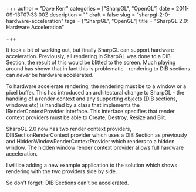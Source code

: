 +++
author = "Dave Kerr"
categories = ["SharpGL", "OpenGL"]
date = 2011-09-13T07:33:00Z
description = ""
draft = false
slug = "sharpgl-2-0-hardware-acceleration"
tags = ["SharpGL", "OpenGL"]
title = "SharpGL 2.0: Hardware Acceleration"

+++


<p>It took a bit of working out, but finally SharpGL can support hardware acceleration. Previously, all rendering in SharpGL was done to a DIB Section, the result of this would be blitted to the screen. Much playing around has shown that in fact this is problematic - rendering to DIB sections can <em>never</em> be hardware accelerated.</p>
<p>To hardware accelerate rendering, the rendering must be to a window or a pixel buffer. This has introduced an architectural change to SharpGL - the handling of a render context and any supporting objects (DIB sections, windows etc) is handled by a class that implements the IRenderContextProvider interface. This interface specifies that render context providers must be able to Create, Destroy, Resize and Blit.</p>
<p>SharpGL 2.0 now has two render context providers, DIBSectionRenderContext provider which uses a DIB Section as previously and HiddenWindowRenderContextProvider which renders to a hidden window. The hidden window render context provider allows full hardware acceleration.</p>
<p>I will be adding a new example application to the solution which shows rendering with the two providers side by side.</p>
<p>So don't forget: DIB Sections can't be accelerated.</p>

